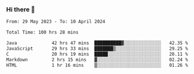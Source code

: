 ### Hi there 👋

<!--START_SECTION:waka-->

```txt
From: 29 May 2023 - To: 10 April 2024

Total Time: 100 hrs 28 mins

Java             42 hrs 47 mins  ██████████▓░░░░░░░░░░░░░░   42.35 %
JavaScript       29 hrs 33 mins  ███████▒░░░░░░░░░░░░░░░░░   29.25 %
C                20 hrs 19 mins  █████░░░░░░░░░░░░░░░░░░░░   20.11 %
Markdown         2 hrs 15 mins   ▓░░░░░░░░░░░░░░░░░░░░░░░░   02.24 %
HTML             1 hr 16 mins    ▒░░░░░░░░░░░░░░░░░░░░░░░░   01.26 %
```

<!--END_SECTION:waka-->
<!--
**the-beef-calculator/the-beef-calculator** is a ✨ _special_ ✨ repository because its `README.md` (this file) appears on your GitHub profile.

Here are some ideas to get you started:

- 🔭 I’m currently working on ...
- 🌱 I’m currently learning ...
- 👯 I’m looking to collaborate on ...
- 🤔 I’m looking for help with ...
- 💬 Ask me about ...
- 📫 How to reach me: ...
- 😄 Pronouns: ...
- ⚡ Fun fact: ...
-->
